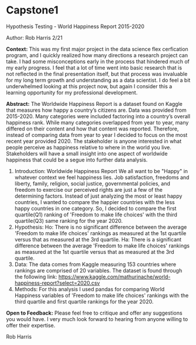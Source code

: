 # Capstone1
Hypothesis Testing - World Happiness Report 2015-2020

Author: Rob Harris 2/21

**Context:** 
This was my first major project in the data science flex cerfication program, and I quickly realized how many directions a research project can take.  I had some misconceptions early in the process that hindered much of my early progress.  I feel that a lot of time went into basic research that is not reflected in the final presentation itself, but that process was invaluable for my long term growth and understanding as a data scientist.  I do feel a bit underwhelmed looking at this project now, but again I consider this a learning opportunity for my professional development.

**Abstract:** 
The Worldwide Happiness Report is a dataset found on Kaggle that measures how happy a country’s citizens are.  Data was provided from 2015-2020.  Many categories were included factoring into a country’s overall happiness rank.  While many categories overlapped from year to year, many differed on their content and how that content was reported. Therefore, instead of comparing data from year to year I decided to focus on the most recent year provided 2020. The stakeholder is anyone interested in what people perceive as happiness relative to where in the world you live. Stakeholders will have a small insight into one aspect of worldwide happiness that could be a segue into further data analysis.
1. Introduction: Worldwide Happiness Report
We all want to be "Happy" in whatever context we feel happiness lies. Job satisfaction, freedoms and liberty, family, religion, social justice, governmental policies, and freedom to exercise our perceived rights are just a few of the determining factors. Instead of just analyzing the most or least happy countries, I wanted to compare the happier countries with the less happy countries in one category. So, I decided to compare the first quartile(Q1) ranking of 'Freedom to make life choices' with the third quartile(Q3) same ranking for the year 2020.
2. Hypothesis:
Ho: There is no significant difference between the average 'Freedom to make life choices' rankings as measured at the 1st quartile versus that as measured at the 3rd quartile.
Ha: There is a significant difference between the average 'Freedom to make life choices' rankings as measured at the 1st quartile versus that as measured at the 3rd quartile.
3. Data:
The data comes from Kaggle measuring 153 countries where rankings are comprised of 20 variables. The dataset is found through the following link:
https://www.kaggle.com/mathurinache/world-happiness-report?select=2020.csv
4. Methods:
For this analysis I used pandas for comparing World Happiness variables of 'Freedom to make life choices' rankings with the third quartile and first quartile rankings for the year 2020.

**Open to Feedback:**
Please feel free to critique and offer any suggestions you would have.  I very much look forward to hearing from anyone willing to offer their expertise.

Rob Harris
